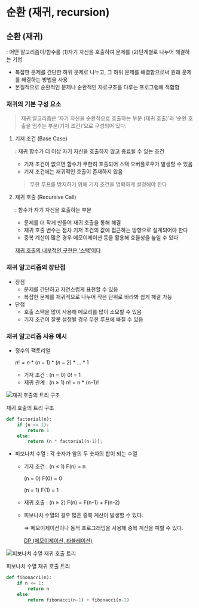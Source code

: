 # 순환 (재귀, recursion)

## 순환 (재귀)

: 어떤 알고리즘이/함수를 (1)자기 자신을 호출하여 문제를 (2)단계별로 나누어 해결하는 기법

- 복잡한 문제를 간단한 하위 문제로 나누고, 그 하위 문제를 해결함으로써 원래 문제를 해결하는 방법을 사용
- 본질적으로 순환적인 문제나 순환적인 자료구조를 다루는 프로그램에 적합함

### 재귀의 기본 구성 요소

> 재귀 알고리즘은 ‘자기 자신을 순환적으로 호출하는 부분 (재귀 호출)’과 ‘순환 호출을 멈추는 부분(기저 조건)’으로 구성되어 있다.
> 
1. 기저 조건 (Base Case)
    
    : 재귀 함수가 더 이상 자기 자신을 호출하지 않고 종료될 수 있는 조건
    
    - 기저 조건이 없으면 함수가 무한히 호출되어 스택 오버플로우가 발생할 수 있음
    - 기저 조건에는 재귀적인 호출이 존재하지 않음
    
    > 무한 루프를 방지하기 위해 기저 조건을 명확하게 설정해야 한다
    > 
2. 재귀 호출 (Recursive Call)
    
    : 함수가 자기 자신을 호출하는 부분
    
    - 문제를 더 작게 만들어 재귀 호출을 통해 해결
    - 재귀 호출 변수는 점차 기저 조건의 값에 접근하는 방향으로 설계되어야 한다
    - 중복 계산이 많은 경우 메모이제이션 등을 활용해 효율성을 높일 수 있다
    
    [재귀 호출의 내부적인 구현은 ‘스택’이다](https://www.notion.so/d4dc1806a2c248dcbeb6a3f4065e6a36?pvs=21)
    

### 재귀 알고리즘의 장단점

- 장점
    - 문제를 간단하고 자연스럽게 표현할 수 있음
    - 복잡한 문제를 재귀적으로 나누어 작은 단위로 바라봐 쉽게 해결 가능
- 단점
    - 호출 스택을 많이 사용해 메모리를 많이 소모할 수 있음
    - 기저 조건이 잘못 설정될 경우 무한 루프에 빠질 수 있음

### 재귀 알고리즘 사용 예시

- 정수의 팩토리얼
    
    $n! = n * (n - 1) * (n - 2) * … * 1$
    
    - 기저 조건 : (n = 0) 0! = 1
    - 재귀 관계 : (n ≥ 1) n! = n * (n-1)!

![재귀 호출의 트리 구조](%E1%84%89%E1%85%AE%E1%86%AB%E1%84%92%E1%85%AA%E1%86%AB%20(%E1%84%8C%E1%85%A2%E1%84%80%E1%85%B1,%20recursion)%20756f63f5d2f54e1fbe84f34d7fdcd220/Untitled.png)

재귀 호출의 트리 구조

```python
def factorial(n):
	if (n <= 1):
		return 1
	else:
		return (n * factorial(n-1));
```

- 피보나치 수열 : 각 숫자가 앞의 두 숫자의 합이 되는 수열
    - 기저 조건 : (n ≤ 1) F(n) = n
        
        (n = 0) F(0) = 0
        
        (n = 1) F(1) = 1
        
    - 재귀 호출 : (n ≥ 2) F(n) = F(n-1) + F(n-2)
    - 피보나치 수열의 경우 많은 중복 계산이 발생할 수 있다.
        
        ⇒ 메모이제이션이나 동적 프로그래밍을 사용해 중복 계산을 피할 수 있다.
        
        [DP (메모이제이션, 타뷸레이션)](https://www.notion.so/DP-fd6312716802481db16e39ea2f86fddc?pvs=21) 
        

![피보나치 수열 재귀 호출 트리](%E1%84%89%E1%85%AE%E1%86%AB%E1%84%92%E1%85%AA%E1%86%AB%20(%E1%84%8C%E1%85%A2%E1%84%80%E1%85%B1,%20recursion)%20756f63f5d2f54e1fbe84f34d7fdcd220/Untitled%201.png)

피보나치 수열 재귀 호출 트리

```python
def fibonacci(n):
	if n <= 1:
		return n
	else:
		return fibonacci(n-1) + fibonacci(n-2)
```